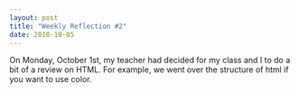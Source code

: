 ```yaml
---
layout: post
title: "Weekly Reflection #2"
date: 2018-10-05
---
```


<p>On Monday, October 1st, my teacher had decided for my class and I to do a bit of a review on HTML. For example, we went over the structure of html if you want to use color.</p>
